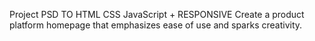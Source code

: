 Project PSD TO HTML CSS JavaScript + RESPONSIVE
Create a product platform homepage that emphasizes ease of use and sparks creativity.
